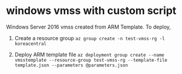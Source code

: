# windows vmss with custom script
Windows Server 2016 vmss created from ARM Template. To deploy,
1. Create a resource group 
```az group create -n test-vmss-rg -l koreacentral```

2. Deploy ARM template file
```az deployment group create --name vmsstemplate --resource-group test-vmss-rg --template-file template.json --parameters @parameters.json```
